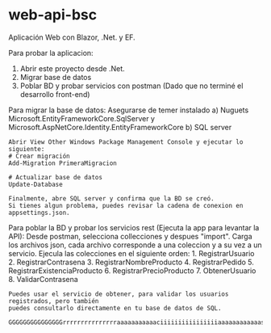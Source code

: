 # web-api-bsc
Aplicación Web con Blazor, .Net. y EF.

Para probar la aplicacion:

1. Abrir este proyecto desde .Net.
2. Migrar base de datos 
3. Poblar BD y probar servicios con postman (Dado que no terminé el desarrollo front-end)


Para migrar la base de datos:
	Asegurarse de temer instalado
	a) Nuguets Microsoft.EntityFrameworkCore.SqlServer y Microsoft.AspNetCore.Identity.EntityFrameworkCore
	b) SQL server

	Abrir View Other Windows Package Management Console y ejecutar lo siguiente:
	# Crear migración
	Add-Migration PrimeraMigracion

	# Actualizar base de datos
	Update-Database

	Finalmente, abre SQL server y confirma que la BD se creó.
	Si tienes algun problema, puedes revisar la cadena de conexion en appsettings.json.


Para poblar la BD y probar los servicios rest (Ejecuta la app para levantar la API):
	Desde postman, selecciona collecciones y despues "import". 
	Carga los archivos json, cada archivo corresponde a una coleccion y a su vez a un servicio. Ejecula las colecciones en el siguiente orden:
	1. RegistrarUsuario
	2. RegistrarContrasena
	3. RegistrarNombreProducto
	4. RegistrarPedido
	5. RegistrarExistenciaProducto
	6. RegistrarPrecioProducto
	7. ObtenerUsuario
	8. ValidarContrasena
	
	Puedes usar el servicio de obtener, para validar los usuarios registrados, pero también
	puedes consultarlo directamente en tu base de datos de SQL. 
	
	GGGGGGGGGGGGGGGrrrrrrrrrrrrrrraaaaaaaaaaaciiiiiiiiiiiiiiiiaaaaaaaaaaaassssssssssss


